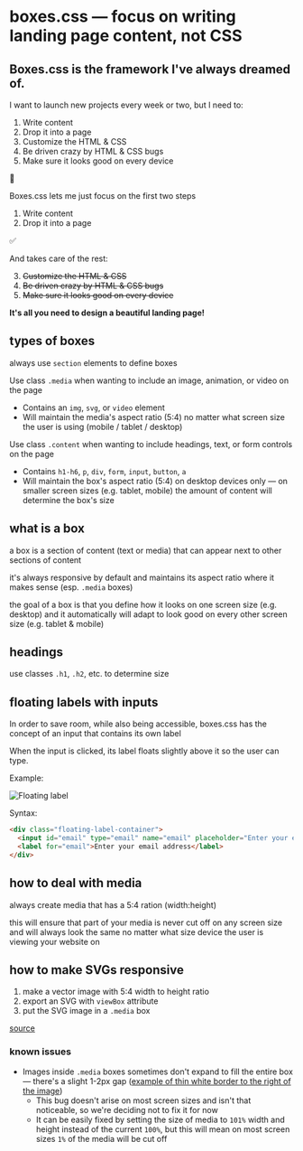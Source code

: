 # boxes.css — focus on writing landing page content, not CSS

## Boxes.css is the framework I've always dreamed of.

I want to launch new projects every week or two, but I need to:

1. Write content
2. Drop it into a page
3. Customize the HTML & CSS
4. Be driven crazy by HTML & CSS bugs
5. Make sure it looks good on every device

🥱

Boxes.css lets me just focus on the first two steps

1. Write content
2. Drop it into a page

✅

And takes care of the rest:

3. ~~Customize the HTML & CSS~~
4. ~~Be driven crazy by HTML & CSS bugs~~
5. ~~Make sure it looks good on every device~~

**It's all you need to design a beautiful landing page!**

## types of boxes

always use `section` elements to define boxes

Use class `.media` when wanting to include an image, animation, or video on the page
* Contains an `img`, `svg`, or `video` element
* Will maintain the media's aspect ratio (5:4) no matter what screen size the user is using (mobile / tablet / desktop)

Use class `.content` when wanting to include headings, text, or form controls on the page
* Contains `h1-h6`, `p`, `div`, `form`, `input`, `button`, `a`
* Will maintain the box's aspect ratio (5:4) on desktop devices only &mdash; on smaller screen sizes (e.g. tablet, mobile) the amount of content will determine the box's size

## what is a box

a box is a section of content (text or media) that can appear next to other sections of content

it's always responsive by default and maintains its aspect ratio where it makes sense (esp. `.media` boxes)

the goal of a box is that you define how it looks on one screen size (e.g. desktop) and it automatically will adapt to look good on every other screen size (e.g. tablet & mobile)

## headings

use classes `.h1`, `.h2`, etc. to determine size

## floating labels with inputs

In order to save room, while also being accessible, boxes.css has the concept of an input that contains its own label

When the input is clicked, its label floats slightly above it so the user can type.

Example:

![Floating label](https://remake-web-assets.s3.amazonaws.com/boxescss-floating-label.gif)

Syntax:

```html
<div class="floating-label-container">
  <input id="email" type="email" name="email" placeholder="Enter your email address">
  <label for="email">Enter your email address</label>
</div>
```

## how to deal with media

always create media that has a 5:4 ration (width:height)

this will ensure that part of your media is never cut off on any screen size and will always look the same no matter what size device the user is viewing your website on

## how to make SVGs responsive

1. make a vector image with 5:4 width to height ratio
2. export an SVG with `viewBox` attribute
3. put the SVG image in a `.media` box

[source](https://stackoverflow.com/questions/19484707/how-can-i-make-an-svg-scale-with-its-parent-container)


### known issues

* Images inside `.media` boxes sometimes don't expand to fill the entire box — there's a slight 1-2px gap ([example of thin white border to the right of the image](https://websharebox.s3.amazonaws.com/Screen%20Shot%202021-11-13%20at%2010.54.29%20PM.png))
  * This bug doesn't arise on most screen sizes and isn't that noticeable, so we're deciding not to fix it for now
  * It can be easily fixed by setting the size of media to `101%` width and height instead of the current `100%`, but this will mean on most screen sizes `1%` of the media will be cut off


